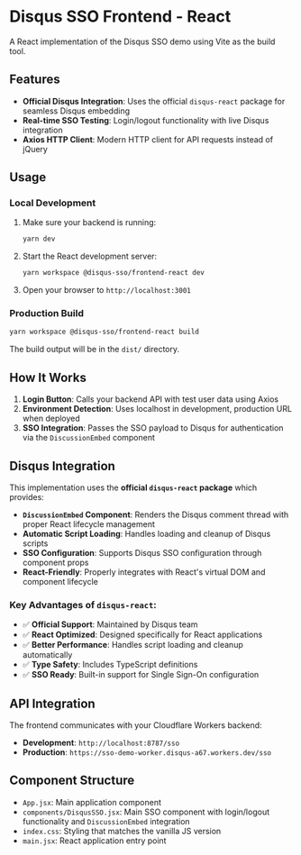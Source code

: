 # Disqus SSO Frontend - React

A React implementation of the Disqus SSO demo using Vite as the build tool.

## Features

- **Official Disqus Integration**: Uses the official `disqus-react` package for seamless Disqus embedding
- **Real-time SSO Testing**: Login/logout functionality with live Disqus integration
- **Axios HTTP Client**: Modern HTTP client for API requests instead of jQuery

## Usage

### Local Development

1. Make sure your backend is running:
   ```bash
   yarn dev
   ```

2. Start the React development server:
   ```bash
   yarn workspace @disqus-sso/frontend-react dev
   ```

3. Open your browser to `http://localhost:3001`

### Production Build

```bash
yarn workspace @disqus-sso/frontend-react build
```

The build output will be in the `dist/` directory.

## How It Works

1. **Login Button**: Calls your backend API with test user data using Axios
2. **Environment Detection**: Uses localhost in development, production URL when deployed
3. **SSO Integration**: Passes the SSO payload to Disqus for authentication via the `DiscussionEmbed` component

## Disqus Integration

This implementation uses the **official `disqus-react` package** which provides:

- **`DiscussionEmbed` Component**: Renders the Disqus comment thread with proper React lifecycle management
- **Automatic Script Loading**: Handles loading and cleanup of Disqus scripts
- **SSO Configuration**: Supports Disqus SSO configuration through component props
- **React-Friendly**: Properly integrates with React's virtual DOM and component lifecycle

### Key Advantages of `disqus-react`:

- ✅ **Official Support**: Maintained by Disqus team
- ✅ **React Optimized**: Designed specifically for React applications
- ✅ **Better Performance**: Handles script loading and cleanup automatically
- ✅ **Type Safety**: Includes TypeScript definitions
- ✅ **SSO Ready**: Built-in support for Single Sign-On configuration

## API Integration

The frontend communicates with your Cloudflare Workers backend:

- **Development**: `http://localhost:8787/sso`
- **Production**: `https://sso-demo-worker.disqus-a67.workers.dev/sso`

## Component Structure

- `App.jsx`: Main application component
- `components/DisqusSSO.jsx`: Main SSO component with login/logout functionality and `DiscussionEmbed` integration
- `index.css`: Styling that matches the vanilla JS version
- `main.jsx`: React application entry point